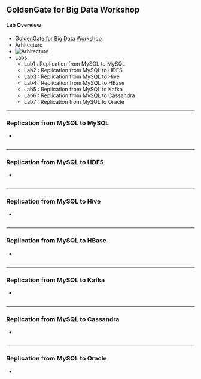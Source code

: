 
## GoldenGate for Big Data Workshop
#### Lab Overview
* [GoldenGate for Big Data Workshop](https://apexapps.oracle.com/pls/apex/dbpm/r/livelabs/workshop-attendee-2?p210_workshop_id=692&p210_type=3&session=100853554759047)
* Arhitecture
 * ![Arhitecture](https://oracle.github.io/learning-library/data-management-library/goldengate/bigdata/introduction/images/image110_1.png)
* Labs
  * Lab1 : Replication from MySQL to MySQL 
  * Lab2 : Replication from MySQL to HDFS
  * Lab3 : Replication from MySQL to Hive 
  * Lab4 : Replication from MySQL to HBase
  * Lab5 : Replication from MySQL to Kafka 
  * Lab6 : Replication from MySQL to Cassandra 
  * Lab7 : Replication from MySQL to Oracle 
----

### Replication from MySQL to MySQL 

*
```
```

----
### Replication from MySQL to HDFS

*
```
```

----
### Replication from MySQL to Hive 

*
```
```

----
### Replication from MySQL to HBase

*
```
```

----
### Replication from MySQL to Kafka 

*
```
```

----
### Replication from MySQL to Cassandra 

*
```
```

----
### Replication from MySQL to Oracle 

*
```
```
